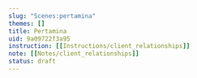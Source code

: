 ```yaml
---
slug: "Scenes:pertamina"
themes: []
title: Pertamina
uid: 9a09722f3a95
instruction: [[Instructions/client_relationships]]
note: [[Notes/client_relationships]]
status: draft
---
```

